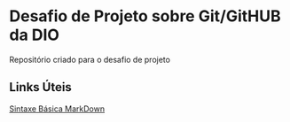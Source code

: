 # Desafio de Projeto sobre Git/GitHUB da DIO
Repositório criado para o desafio de projeto

## Links Úteis
[Sintaxe Básica MarkDown](https://www.markdownguide.org/)

